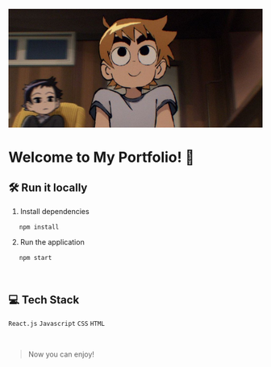 ![Header](./public/assets/piligrim.jpg)

# Welcome to My Portfolio! 🚀



## 🛠 Run it locally

1. Install dependencies

```sh
   npm install
```

2. Run the application
```sh
   npm start
```

<br>

## 💻 Tech Stack
`React.js`
`Javascript`
`CSS`
`HTML`



<br>

> Now you can enjoy! 